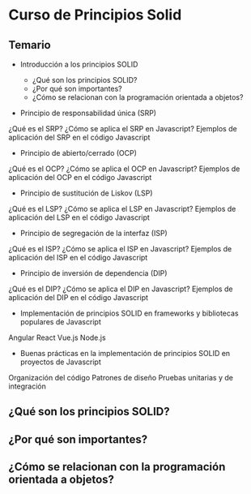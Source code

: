 # Curso de Principios Solid

## Temario

* Introducción a los principios SOLID
  * ¿Qué son los principios SOLID?
  * ¿Por qué son importantes?
  * ¿Cómo se relacionan con la programación orientada a objetos?

* Principio de responsabilidad única (SRP)

¿Qué es el SRP?
¿Cómo se aplica el SRP en Javascript?
Ejemplos de aplicación del SRP en el código Javascript

* Principio de abierto/cerrado (OCP)

¿Qué es el OCP?
¿Cómo se aplica el OCP en Javascript?
Ejemplos de aplicación del OCP en el código Javascript

* Principio de sustitución de Liskov (LSP)

¿Qué es el LSP?
¿Cómo se aplica el LSP en Javascript?
Ejemplos de aplicación del LSP en el código Javascript

* Principio de segregación de la interfaz (ISP)

¿Qué es el ISP?
¿Cómo se aplica el ISP en Javascript?
Ejemplos de aplicación del ISP en el código Javascript

* Principio de inversión de dependencia (DIP)

¿Qué es el DIP?
¿Cómo se aplica el DIP en Javascript?
Ejemplos de aplicación del DIP en el código Javascript

* Implementación de principios SOLID en frameworks y bibliotecas populares de Javascript

Angular
React
Vue.js
Node.js

* Buenas prácticas en la implementación de principios SOLID en proyectos de Javascript

Organización del código
Patrones de diseño
Pruebas unitarias y de integración


## ¿Qué son los principios SOLID?

## ¿Por qué son importantes?

## ¿Cómo se relacionan con la programación orientada a objetos?
